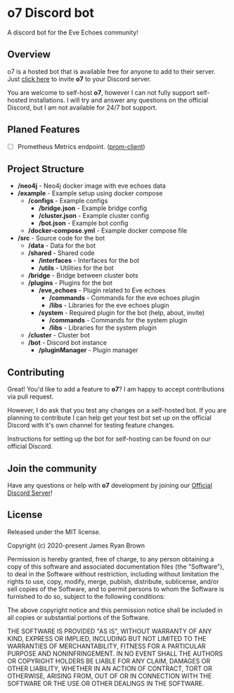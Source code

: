 # o7 Discord bot
A discord bot for the Eve Echoes community!

## Overview
o7 is a hosted bot that is available free for anyone to add to their server. Just [click here](https://discord.com/oauth2/authorize?client_id=753820564665270333&scope=bot&permissions=3072) to invite **o7** to your Discord server.

You are welcome to self-host **o7**, however I can not fully support self-hosted installations. I will try and answer any questions on the official Discord, but I am not available for 24/7 bot support.

## Planed Features
- [ ] Prometheus Metrics endpoint. ([prom-client](https://github.com/siimon/prom-client))

## Project Structure
- **/neo4j** - Neo4j docker image with eve echoes data
- **/example** - Example setup using docker compose
  - **/configs** - Example configs
    - **/bridge.json** - Example bridge config
    - **/cluster.json** - Example cluster config
    - **/bot.json** - Example bot config
  - **/docker-compose.yml** - Example docker compose file
- **/src** - Source code for the bot
  - **/data** - Data for the bot
  - **/shared** - Shared code
    - **/interfaces** - Interfaces for the bot
    - **/utils** - Utilities for the bot
  - **/bridge** - Bridge between cluster bots
  - **/plugins** - Plugins for the bot
    - **/eve_echoes** - Plugin related to Eve echoes
      - **/commands** - Commands for the eve echoes plugin
      - **/libs** - Libraries for the eve echoes plugin
    - **/system** - Required plugin for the bot (help, about, invite)
      - **/commands** - Commands for the system plugin
      - **/libs** - Libraries for the system plugin
  - **/cluster** - Cluster bot
  - **/bot** - Discord bot instance
    - **/pluginManager** - Plugin manager

## Contributing
Great! You'd like to add a feature to **o7**? I am happy to accept contributions via pull request. 

However, I do ask that you test any changes on a self-hosted bot. If you are planning to contribute I can help get your test bot set up on the official Discord with it's own channel for testing feature changes.

Instructions for setting up the bot for self-hosting can be found on our official Discord.

## Join the community
Have any questions or help with **o7** development by joining our [Official Discord Server](https://discord.gg/PfruVg4)!

## License
Released under the MIT license.

Copyright (c) 2020-present James Ryan Brown

Permission is hereby granted, free of charge, to any person obtaining a copy
of this software and associated documentation files (the "Software"), to deal
in the Software without restriction, including without limitation the rights
to use, copy, modify, merge, publish, distribute, sublicense, and/or sell
copies of the Software, and to permit persons to whom the Software is
furnished to do so, subject to the following conditions:

The above copyright notice and this permission notice shall be included in all
copies or substantial portions of the Software.

THE SOFTWARE IS PROVIDED "AS IS", WITHOUT WARRANTY OF ANY KIND, EXPRESS OR
IMPLIED, INCLUDING BUT NOT LIMITED TO THE WARRANTIES OF MERCHANTABILITY,
FITNESS FOR A PARTICULAR PURPOSE AND NONINFRINGEMENT. IN NO EVENT SHALL THE
AUTHORS OR COPYRIGHT HOLDERS BE LIABLE FOR ANY CLAIM, DAMAGES OR OTHER
LIABILITY, WHETHER IN AN ACTION OF CONTRACT, TORT OR OTHERWISE, ARISING FROM,
OUT OF OR IN CONNECTION WITH THE SOFTWARE OR THE USE OR OTHER DEALINGS IN THE
SOFTWARE.